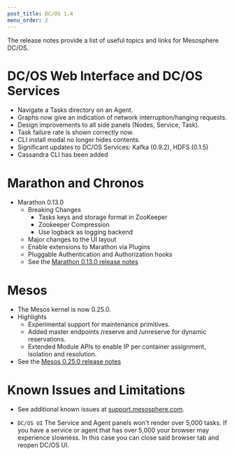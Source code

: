 ```yaml
---
post_title: DC/OS 1.4
menu_order: 2
---
```

The release notes provide a list of useful topics and links for Mesosphere DC/OS.

# <a name="dcos-ui"></a>DC/OS Web Interface and DC/OS Services

  * Navigate a Tasks directory on an Agent.
  * Graphs now give an indication of network interruption/hanging requests.
  * Design improvements to all side panels (Nodes, Service, Task).
  * Task failure rate is shown correctly now.
  * CLI install modal no longer hides contents.
  * Significant updates to DC/OS Services: Kafka (0.9.2), HDFS (0.1.5)
  * Cassandra CLI has been added

# <a name="marathon-chronos"></a>Marathon and Chronos

  * Marathon 0.13.0 
      * Breaking Changes 
          * Tasks keys and storage format in ZooKeeper
          * Zookeeper Compression
          * Use logback as logging backend
      * Major changes to the UI layout
      * Enable extensions to Marathon via Plugins
      * Pluggable Authentication and Authorization hooks
      * See the [Marathon 0.13.0 release notes][1]

# <a name="mesos"></a>Mesos

  * The Mesos kernel is now 0.25.0.
  * Highlights 
      * Experimental support for maintenance primitives.
      * Added master endpoints /reserve and /unreserve for dynamic reservations.
      * Extended Module APIs to enable IP per container assignment, isolation and resolution.
  * See the [Mesos 0.25.0 release notes][2]

<!-- ## System Requirements

The system requirements are documented [here](/administration/installing/cloud/system-requirements/). -->

# <a name="known-issues"></a>Known Issues and Limitations

  * See additional known issues at <a href="https://support.mesosphere.com" target="_blank">support.mesosphere.com</a>.

  * `DC/OS UI` The Service and Agent panels won't render over 5,000 tasks. If you have a service or agent that has over 5,000 your browser may experience slowness. In this case you can close said browser tab and reopen DC/OS UI.

 [1]: https://github.com/mesosphere/marathon/blob/v0.13.0-RC1/changelog.md
 [2]: https://git-wip-us.apache.org/repos/asf?p=mesos.git;a=blob_plain;f=CHANGELOG;hb=0.25.0